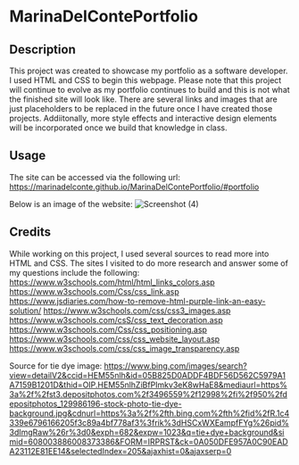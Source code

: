 # MarinaDelContePortfolio

## Description
This project was created to showcase my portfolio as a software developer. I used HTML and CSS to begin this webpage. Please note that this project will continue to evolve as my portfolio continues to build and this is not what the finished site will look like. There are several links and images that are just placeholders to be replaced in the future once I have created those projects. Addiitonally, more style effects and interactive design elements will be incorporated once we build that knowledge in class.


## Usage

The site can be accessed via the following url: https://marinadelconte.github.io/MarinaDelContePortfolio/#portfolio

Below is an image of the website:
![Screenshot (4)](https://github.com/marinadelconte/MarinaDelContePortfolio/assets/137957098/d94ba064-b5ea-4305-b2a2-50ddccf5eabf)


## Credits

While working on this project, I used several sources to read more into HTML and CSS. The sites I visited to do more research and answer some of my questions include the following:
https://www.w3schools.com/html/html_links_colors.asp
https://www.w3schools.com/Css/css_link.asp 
https://www.jsdiaries.com/how-to-remove-html-purple-link-an-easy-solution/
https://www.w3schools.com/css/css3_images.asp
https://www.w3schools.com/csS/css_text_decoration.asp 
https://www.w3schools.com/Css/css_positioning.asp
https://www.w3schools.com/css/css_website_layout.asp
https://www.w3schools.com/css/css_image_transparency.asp

Source for tie dye image: https://www.bing.com/images/search?view=detailV2&ccid=HEM55nlh&id=05B825D0ADDF4BDF56D562C5979A1A7159B1201D&thid=OIP.HEM55nlhZiBfPImkv3eK8wHaE8&mediaurl=https%3a%2f%2fst3.depositphotos.com%2f3496559%2f12998%2fi%2f950%2fdepositphotos_129986196-stock-photo-tie-dye-background.jpg&cdnurl=https%3a%2f%2fth.bing.com%2fth%2fid%2fR.1c4339e6796166205f3c89a4bf778af3%3frik%3dHSCxWXEampfFYg%26pid%3dImgRaw%26r%3d0&exph=682&expw=1023&q=tie+dye+background&simid=608003886008373386&FORM=IRPRST&ck=0A050DFE957A0C90EADA23112E81EE14&selectedIndex=205&ajaxhist=0&ajaxserp=0


